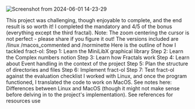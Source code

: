 ![Screenshot from 2024-06-01 14-23-29](https://github.com/Echez-cpu/fract-ol/assets/129857369/6e08edbc-6b1c-482b-9dda-9e9d75c91c29)


This project was challenging, though enjoyable to complete, and the end result is so worth it!
I completed the mandatory and 4/5 of the bonus (everything except the third fractal). Note: The zoom centering the cursor is not perfect - please share if you figure it out!
The versions included are /linux /macos_commented and /norminette
Here is the outline of how I tackled fract-ol:
Step 1: Learn the MiniLibX graphical library
Step 2: Learn the Complex numbers notion
Step 3: Learn how Fractals work
Step 4: Learn about Event handling in the context of the project
Step 5: Plan the structure of directories and files
Step 6: Implement fract-ol
Step 7: Test fract-ol against the evaluation checklist
I worked with Linux, and once the program functioned, I translated the code to work on MacOS. See notes here: Differences between Linux and MacOS (though it might not make sense before delving in to the project's implementation).
See references for resources use
